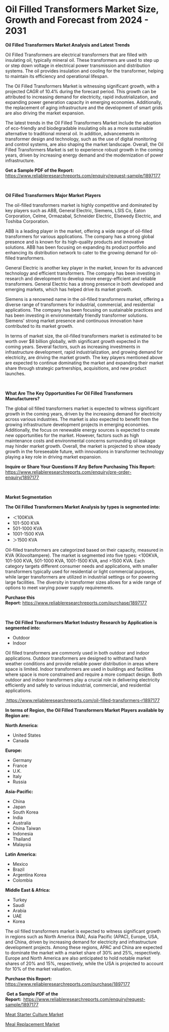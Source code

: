 <p><h1>Oil Filled Transformers Market Size, Growth and Forecast from 2024 - 2031</h1></p><p><strong>Oil Filled Transformers Market Analysis and Latest Trends</strong></p>
<p><p>Oil Filled Transformers are electrical transformers that are filled with insulating oil, typically mineral oil. These transformers are used to step up or step down voltage in electrical power transmission and distribution systems. The oil provides insulation and cooling for the transformer, helping to maintain its efficiency and operational lifespan.</p><p>The Oil Filled Transformers Market is witnessing significant growth, with a projected CAGR of 10.4% during the forecast period. This growth can be attributed to increasing demand for electricity, rapid industrialization, and expanding power generation capacity in emerging economies. Additionally, the replacement of aging infrastructure and the development of smart grids are also driving the market expansion.</p><p>The latest trends in the Oil Filled Transformers Market include the adoption of eco-friendly and biodegradable insulating oils as a more sustainable alternative to traditional mineral oil. In addition, advancements in transformer design and technology, such as the use of digital monitoring and control systems, are also shaping the market landscape. Overall, the Oil Filled Transformers Market is set to experience robust growth in the coming years, driven by increasing energy demand and the modernization of power infrastructure.</p></p>
<p><strong>Get a Sample PDF of the Report:&nbsp;</strong> <a href="https://www.reliableresearchreports.com/enquiry/request-sample/1897177">https://www.reliableresearchreports.com/enquiry/request-sample/1897177</a></p>
<p>&nbsp;</p>
<p><strong>Oil Filled Transformers Major Market Players</strong></p>
<p><p>The oil-filled transformers market is highly competitive and dominated by key players such as ABB, General Electric, Siemens, LSIS Co, Eaton Corporation, Celme, Ormazabal, Schneider Electric, Elsewedy Electric, and Toshiba Corporation. </p><p>ABB is a leading player in the market, offering a wide range of oil-filled transformers for various applications. The company has a strong global presence and is known for its high-quality products and innovative solutions. ABB has been focusing on expanding its product portfolio and enhancing its distribution network to cater to the growing demand for oil-filled transformers.</p><p>General Electric is another key player in the market, known for its advanced technology and efficient transformers. The company has been investing in research and development to develop more energy-efficient and reliable transformers. General Electric has a strong presence in both developed and emerging markets, which has helped drive its market growth.</p><p>Siemens is a renowned name in the oil-filled transformers market, offering a diverse range of transformers for industrial, commercial, and residential applications. The company has been focusing on sustainable practices and has been investing in environmentally friendly transformer solutions. Siemens' strong market presence and continuous innovation have contributed to its market growth.</p><p>In terms of market size, the oil-filled transformers market is estimated to be worth over $8 billion globally, with significant growth expected in the coming years. Several factors, such as increasing investments in infrastructure development, rapid industrialization, and growing demand for electricity, are driving the market growth. The key players mentioned above are expected to continue dominating the market and expanding their market share through strategic partnerships, acquisitions, and new product launches.</p></p>
<p>&nbsp;</p>
<p><strong>What Are The Key Opportunities For Oil Filled Transformers Manufacturers?</strong></p>
<p><p>The global oil filled transformers market is expected to witness significant growth in the coming years, driven by the increasing demand for electricity across various industries. The market is also expected to benefit from the growing infrastructure development projects in emerging economies. Additionally, the focus on renewable energy sources is expected to create new opportunities for the market. However, factors such as high maintenance costs and environmental concerns surrounding oil leakage may hinder market growth. Overall, the market is projected to show steady growth in the foreseeable future, with innovations in transformer technology playing a key role in driving market expansion.</p></p>
<p><strong>Inquire or Share Your Questions If Any Before Purchasing This Report:</strong> <a href="https://www.reliableresearchreports.com/enquiry/pre-order-enquiry/1897177">https://www.reliableresearchreports.com/enquiry/pre-order-enquiry/1897177</a></p>
<p>&nbsp;</p>
<p><strong>Market Segmentation</strong></p>
<p><strong>The Oil Filled Transformers Market Analysis by types is segmented into:</strong></p>
<p><ul><li>＜100KVA</li><li>101-500 KVA</li><li>501-1000 KVA</li><li>1001-1500 KVA</li><li>＞1500 KVA</li></ul></p>
<p><p>Oil-filled transformers are categorized based on their capacity, measured in KVA (Kilovoltampere). The market is segmented into five types: <100KVA, 101-500 KVA, 501-1000 KVA, 1001-1500 KVA, and >1500 KVA. Each category targets different consumer needs and applications, with smaller transformers typically used for residential or light commercial purposes, while larger transformers are utilized in industrial settings or for powering large facilities. The diversity in transformer sizes allows for a wide range of options to meet varying power supply requirements.</p></p>
<p><strong>Purchase this Report:&nbsp;</strong><a href="https://www.reliableresearchreports.com/purchase/1897177">https://www.reliableresearchreports.com/purchase/1897177</a></p>
<p>&nbsp;</p>
<p><strong>The Oil Filled Transformers Market Industry Research by Application is segmented into:</strong></p>
<p><ul><li>Outdoor</li><li>Indoor</li></ul></p>
<p><p>Oil filled transformers are commonly used in both outdoor and indoor applications. Outdoor transformers are designed to withstand harsh weather conditions and provide reliable power distribution in areas where space is limited. Indoor transformers are used in buildings and facilities where space is more constrained and require a more compact design. Both outdoor and indoor transformers play a crucial role in delivering electricity efficiently and safely to various industrial, commercial, and residential applications.</p></p>
<p><a href="https://www.reliableresearchreports.com/oil-filled-transformers-r1897177">&nbsp;https://www.reliableresearchreports.com/oil-filled-transformers-r1897177</a></p>
<p><strong>In terms of Region, the Oil Filled Transformers Market Players available by Region are:</strong></p>
<p>
    <p> <strong> North America: </strong>
        <ul>
            <li>United States</li>
            <li>Canada</li>
        </ul>
        </p> 
    <p> <strong> Europe: </strong>
        <ul>
            <li>Germany</li>
            <li>France</li>
            <li>U.K.</li>
            <li>Italy</li>
            <li>Russia</li>
        </ul>
        </p> 
    <p> <strong> Asia-Pacific: </strong>
        <ul>
            <li>China</li>
            <li>Japan</li>
            <li>South Korea</li>
            <li>India</li>
            <li>Australia</li>
            <li>China Taiwan</li>
            <li>Indonesia</li>
            <li>Thailand</li>
            <li>Malaysia</li>
        </ul>
        </p> 
    <p> <strong> Latin America: </strong>
        <ul>
            <li>Mexico</li>
            <li>Brazil</li>
            <li>Argentina Korea</li>
            <li>Colombia</li>
        </ul>
        </p> 
    <p> <strong> Middle East & Africa: </strong>
        <ul>
            <li>Turkey</li>
            <li>Saudi</li>
            <li>Arabia</li>
            <li>UAE</li>
            <li>Korea</li>
        </ul>
    </p>
    </p>
<p><p>The oil filled transformers market is expected to witness significant growth in regions such as North America (NA), Asia Pacific (APAC), Europe, USA, and China, driven by increasing demand for electricity and infrastructure development projects. Among these regions, APAC and China are expected to dominate the market with a market share of 30% and 25%, respectively. Europe and North America are also anticipated to hold notable market shares of 20% and 15%, respectively, while the USA is projected to account for 10% of the market valuation.</p></p>
<p><strong>Purchase this Report: </strong><a href="https://www.reliableresearchreports.com/purchase/1897177">https://www.reliableresearchreports.com/purchase/1897177</a></p>
<p>&nbsp;<strong>Get a Sample PDF of the Report:&nbsp;&nbsp;</strong><a href="https://www.reliableresearchreports.com/enquiry/request-sample/1897177">https://www.reliableresearchreports.com/enquiry/request-sample/1897177</a></p>
<p><strong></strong></p>
<p><p><a href="https://github.com/BryanLittlebXfbG/Market-Research-Report-List-1/blob/main/meat-starter-culture-market.md">Meat Starter Culture Market</a></p><p><a href="https://github.com/fxdvmliw90/Market-Research-Report-List-1/blob/main/meal-replacement-market.md">Meal Replacement Market</a></p></p>